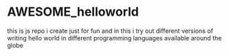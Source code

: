 # AWESOME_helloworld
this is js repo i create just for fun and in this i try out different versions of writing hello world in different programming languages available around the globe
